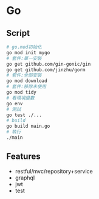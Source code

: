 # Go

## Script

```sh
# go.mod初始化
go mod init mygo
# 套件:單一安裝
go get github.com/gin-gonic/gin
go get github.com/jinzhu/gorm
# 套件:全部安裝
go mod download
# 套件:移除未使用
go mod tidy
# 看環境變數
go env
# 測試
go test ./...
# build
go build main.go
# 執行
./main
```

## Features

- restful/mvc/repository+service
- graphql
- jwt
- test
